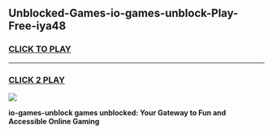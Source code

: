 
## Unblocked-Games-io-games-unblock-Play-Free-iya48
<h3>
<a href="https://premium76.site?title=io-games-unblock&ref=10A">CLICK TO PLAY</a></h3>
<hr>

<h3>
<a href="https://premium76.site?title=io-games-unblock&ref=10A">CLICK 2 PLAY</a>
  
</h3>

<a href="https://premium76.site?title=io-games-unblock&ref=10A"><img src="https://clearcache.store/games.png"></a>


**io-games-unblock games unblocked: Your Gateway to Fun and Accessible Online Gaming**
